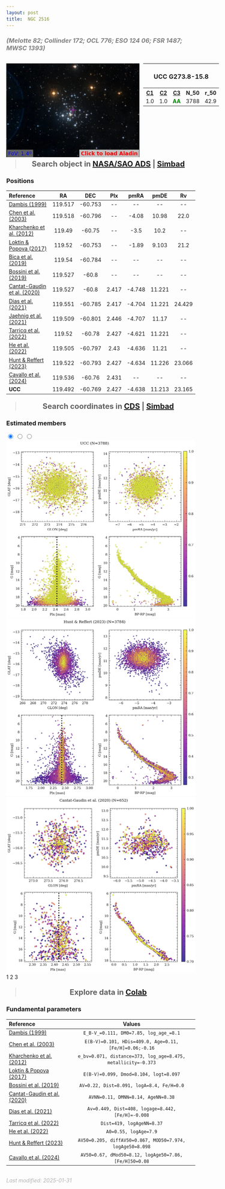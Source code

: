 ```yaml
---
layout: post
title:  NGC 2516
---
```

<h3><span style="color: #808080;"><i>(Melotte 82; Collinder 172; OCL 776; ESO 124 06; FSR 1487; MWSC 1393)</i></span></h3><div style="display: flex; justify-content: space-between; width:720px;height:250px">
<div style="text-align: center;">

<!-- Static image + data attributes for FOV and target -->
<img id="aladin_img"
     data-umami-event="aladin_load"
     src="https://raw.githubusercontent.com/ucc23/Q4N/main/plots/ngc2516_aladin.webp"
     alt="Click to load Aladin Lite" 
     style="width:355px;height:250px; cursor: pointer;"
     data-fov="1.43" 
     data-target="119.492 -60.769"/>
<!-- Div to contain Aladin Lite viewer -->
<div id="aladin-lite-div" style="width:355px;height:250px;display:none;"></div>
<!-- Aladin Lite script (will be loaded after the image is clicked) -->
<script src="{{ site.baseurl }}/scripts/aladin_load.js"></script>

</div>
<!-- Left block -->

<table style="text-align: center; width:355px;height:250px;">
  <!-- Row 1 (title) -->
  <tr>
    <td colspan="5"><h3>UCC G273.8-15.8</h3></td>
  </tr>
  <!-- Row 2 -->
  <tr>
    <th><a href="https://ucc.ar/faq#what-are-the-c1-c2-and-c3-parameters" title="Photometric class">C1</a></th>
    <th><a href="https://ucc.ar/faq#what-are-the-c1-c2-and-c3-parameters" title="Density class">C2</a></th>
    <th><a href="https://ucc.ar/faq#what-are-the-c1-c2-and-c3-parameters" title="Combined class">C3</a></th>
    <th><div title="Stars with membership probability >50%">N_50</div></th>
    <th><div title="Radius that contains half the members [arcmin]">r_50</div></th>
  </tr>
  <!-- Row 3 -->
  <tr>
    <td>1.0</td>
    <td>1.0</td>
    <td><span style="color: green; font-weight: bold;">A</span><span style="color: green; font-weight: bold;">A</span></td>
    <td>3788</td>
    <td>42.9</td>
  </tr>
</table>
</div>

> <p style="text-align:center; font-weight: bold; font-size:20px">Search object in <a data-umami-event="nasa_search" href="https://ui.adsabs.harvard.edu/search/q=%20collection%3Aastronomy%20body%3A%22NGC%202516%22&sort=date%20desc%2C%20bibcode%20desc&p_=0" target="_blank">NASA/SAO ADS</a> | <a data-umami-event="simbad_search" href="https://simbad.cds.unistra.fr/simbad/sim-id-refs?Ident=ngc2516" target="_blank">Simbad</a></p>


### Positions

| Reference    | RA    | DEC   | Plx  | pmRA  | pmDE   |  Rv  |
| :---         | :---: | :---: | :---: | :---: | :---: | :---: |
|[Dambis (1999)](https://ui.adsabs.harvard.edu/abs/1999AstL...25....7D) | 119.517 | -60.753 | -- | -- | -- | -- |
|[Chen et al. (2003)](https://ui.adsabs.harvard.edu/abs/2003AJ....125.1397C) | 119.518 | -60.796 | -- | -4.08 | 10.98 | 22.0 |
|[Kharchenko et al. (2012)](https://ui.adsabs.harvard.edu/abs/2012A%26A...543A.156K) | 119.49 | -60.75 | -- | -3.5 | 10.2 | -- |
|[Loktin & Popova (2017)](https://ui.adsabs.harvard.edu/abs/2017AstBu..72..257L) | 119.52 | -60.753 | -- | -1.89 | 9.103 | 21.2 |
|[Bica et al. (2019)](https://ui.adsabs.harvard.edu/abs/2019AJ....157...12B) | 119.54 | -60.784 | -- | -- | -- | -- |
|[Bossini et al. (2019)](https://ui.adsabs.harvard.edu/abs/2019A%26A...623A.108B) | 119.527 | -60.8 | -- | -- | -- | -- |
|[Cantat-Gaudin et al. (2020)](https://ui.adsabs.harvard.edu/abs/2020A%26A...640A...1C) | 119.527 | -60.8 | 2.417 | -4.748 | 11.221 | -- |
|[Dias et al. (2021)](https://ui.adsabs.harvard.edu/abs/2021MNRAS.504..356D) | 119.551 | -60.785 | 2.417 | -4.704 | 11.221 | 24.429 |
|[Jaehnig et al. (2021)](https://ui.adsabs.harvard.edu/abs/2021ApJ...923..129J) | 119.509 | -60.801 | 2.446 | -4.707 | 11.17 | -- |
|[Tarricq et al. (2022)](https://ui.adsabs.harvard.edu/abs/2022A%26A...659A..59T) | 119.52 | -60.78 | 2.427 | -4.621 | 11.221 | -- |
|[He et al. (2022)](https://ui.adsabs.harvard.edu/abs/2022ApJS..262....7H) | 119.505 | -60.797 | 2.43 | -4.636 | 11.21 | -- |
|[Hunt & Reffert (2023)](https://ui.adsabs.harvard.edu/abs/2023A%26A...673A.114H) | 119.522 | -60.793 | 2.427 | -4.634 | 11.226 | 23.066 |
|[Cavallo et al. (2024)](https://ui.adsabs.harvard.edu/abs/2024AJ....167...12C) | 119.536 | -60.76 | 2.431 | -- | -- | -- |
| **UCC** |119.492 | -60.769 | 2.427 | -4.638 | 11.213 | 23.165 |

> <p style="text-align:center; font-weight: bold; font-size:20px">Search coordinates in <a data-umami-event="cds_coord_search" href="https://cdsportal.u-strasbg.fr/?target=119.492,-60.769" target="_blank">CDS</a> | <a data-umami-event="simbad_coord_search" href="https://simbad.cds.unistra.fr/mobile/object_list.html?coord=119.492%20-60.769&output=json&radius=5&userEntry=ngc2516" target="_blank">Simbad</a></p>

### Estimated members

<div class="carousel">
<input type="radio" name="radio-btn" id="slide1" checked>
<input type="radio" name="radio-btn" id="slide2">
<input type="radio" name="radio-btn" id="slide3">
<div class="slides">
<div class="slide">
<a href="https://raw.githubusercontent.com/ucc23/Q4N/main/plots/ngc2516.webp" target="_blank">
<img src="https://raw.githubusercontent.com/ucc23/Q4N/main/plots/ngc2516.webp" alt="NGC 2516 UCC">
</a>
</div>
<div class="slide">
<a href="https://raw.githubusercontent.com/ucc23/Q4N/main/plots/ngc2516_HUNT23.webp" target="_blank">
<img src="https://raw.githubusercontent.com/ucc23/Q4N/main/plots/ngc2516_HUNT23.webp" alt="NGC 2516 HUNT23">
</a>
</div>
<div class="slide">
<a href="https://raw.githubusercontent.com/ucc23/Q4N/main/plots/ngc2516_CANTAT20.webp" target="_blank">
<img src="https://raw.githubusercontent.com/ucc23/Q4N/main/plots/ngc2516_CANTAT20.webp" alt="NGC 2516 CANTAT20">
</a>
</div>
</div>
<div class="indicators">
<label for="slide1">1</label>
<label for="slide2">2</label>
<label for="slide3">3</label>
</div>
</div>


> <p style="text-align:center; font-weight: bold; font-size:20px">Explore data in <a data-umami-event="colab" href="https://colab.research.google.com/github/ucc23/ucc/blob/main/assets/notebook.ipynb" target="_blank">Colab</a></p>


### Fundamental parameters

| Reference |  Values |
| :---         |     :---:      |
| [Dambis (1999)](https://ui.adsabs.harvard.edu/abs/1999AstL...25....7D) | `E_B-V_=0.111, DM0=7.85, log_age_=8.1` |
| [Chen et al. (2003)](https://ui.adsabs.harvard.edu/abs/2003AJ....125.1397C) | `E(B-V)=0.101, HDis=409.0, Age=0.11, [Fe/H]=0.06;-0.16` |
| [Kharchenko et al. (2012)](https://ui.adsabs.harvard.edu/abs/2012A%26A...543A.156K) | `e_bv=0.071, distance=373, log_age=8.475, metallicity=-0.373` |
| [Loktin & Popova (2017)](https://ui.adsabs.harvard.edu/abs/2017AstBu..72..257L) | `E(B-V)=0.099, Dmod=8.104, logt=8.097` |
| [Bossini et al. (2019)](https://ui.adsabs.harvard.edu/abs/2019A%26A...623A.108B) | `AV=0.22, Dist=8.091, logA=8.4, Fe/H=0.0` |
| [Cantat-Gaudin et al. (2020)](https://ui.adsabs.harvard.edu/abs/2020A%26A...640A...1C) | `AVNN=0.11, DMNN=8.14, AgeNN=8.38` |
| [Dias et al. (2021)](https://ui.adsabs.harvard.edu/abs/2021MNRAS.504..356D) | `Av=0.449, Dist=408, logage=8.442, [Fe/H]=-0.008` |
| [Tarricq et al. (2022)](https://ui.adsabs.harvard.edu/abs/2022A%26A...659A..59T) | `Dist=419, logAgeNN=8.37` |
| [He et al. (2022)](https://ui.adsabs.harvard.edu/abs/2022ApJS..262....7H) | `A0=0.55, logAge=7.9` |
| [Hunt & Reffert (2023)](https://ui.adsabs.harvard.edu/abs/2023A%26A...673A.114H) | `AV50=0.205, diffAV50=0.867, MOD50=7.974, logAge50=8.098` |
| [Cavallo et al. (2024)](https://ui.adsabs.harvard.edu/abs/2024AJ....167...12C) | `AV50=0.67, dMod50=8.12, logAge50=7.86, [Fe/H]50=0.08` |

<br>
<font color="b3b1b1"><i>Last modified: 2025-01-31</i></font>
